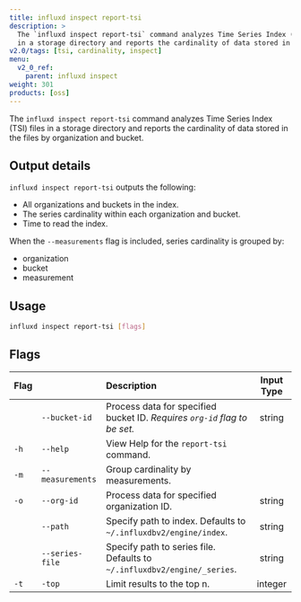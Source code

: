 ```yaml
---
title: influxd inspect report-tsi
description: >
  The `influxd inspect report-tsi` command analyzes Time Series Index (TSI) files
  in a storage directory and reports the cardinality of data stored in the files.
v2.0/tags: [tsi, cardinality, inspect]
menu:
  v2_0_ref:
    parent: influxd inspect
weight: 301
products: [oss]
---
```


The `influxd inspect report-tsi` command analyzes Time Series Index (TSI) files
in a storage directory and reports the cardinality of data stored in the files
by organization and bucket.

## Output details
`influxd inspect report-tsi` outputs the following:

- All organizations and buckets in the index.
- The series cardinality within each organization and bucket.
- Time to read the index.

When the `--measurements` flag is included, series cardinality is grouped by:

- organization
- bucket
- measurement

## Usage
```sh
influxd inspect report-tsi [flags]
```

## Flags
| Flag |                  | Description                                                               | Input Type |
|:---- |:---              |:-----------                                                               |:----------:|
|      | `--bucket-id`    | Process data for specified bucket ID. _Requires `org-id` flag to be set._ | string     |
| `-h` | `--help`         | View Help for the `report-tsi` command.                                   |            |
| `-m` | `--measurements` | Group cardinality by measurements.                                        |            |
| `-o` | `--org-id`       | Process data for specified organization ID.                               | string     |
|      | `--path`         | Specify path to index. Defaults to `~/.influxdbv2/engine/index`.          | string     |
|      | `--series-file`  | Specify path to series file. Defaults to `~/.influxdbv2/engine/_series`.  | string     |
| `-t` | `-top`           | Limit results to the top n.                                               | integer    |
